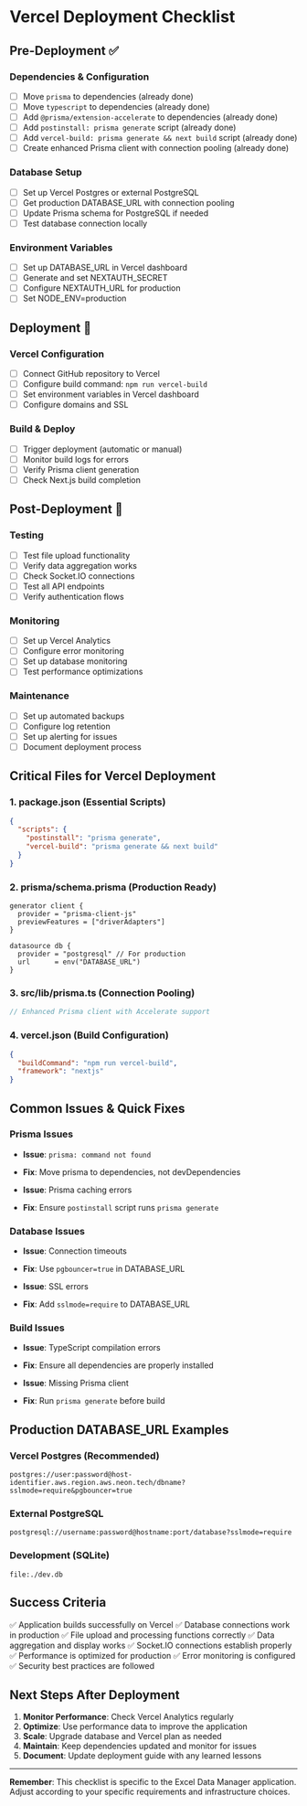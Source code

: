 # Vercel Deployment Checklist

## Pre-Deployment ✅

### Dependencies & Configuration
- [ ] Move `prisma` to dependencies (already done)
- [ ] Move `typescript` to dependencies (already done)
- [ ] Add `@prisma/extension-accelerate` to dependencies (already done)
- [ ] Add `postinstall: prisma generate` script (already done)
- [ ] Add `vercel-build: prisma generate && next build` script (already done)
- [ ] Create enhanced Prisma client with connection pooling (already done)

### Database Setup
- [ ] Set up Vercel Postgres or external PostgreSQL
- [ ] Get production DATABASE_URL with connection pooling
- [ ] Update Prisma schema for PostgreSQL if needed
- [ ] Test database connection locally

### Environment Variables
- [ ] Set up DATABASE_URL in Vercel dashboard
- [ ] Generate and set NEXTAUTH_SECRET
- [ ] Configure NEXTAUTH_URL for production
- [ ] Set NODE_ENV=production

## Deployment 🚀

### Vercel Configuration
- [ ] Connect GitHub repository to Vercel
- [ ] Configure build command: `npm run vercel-build`
- [ ] Set environment variables in Vercel dashboard
- [ ] Configure domains and SSL

### Build & Deploy
- [ ] Trigger deployment (automatic or manual)
- [ ] Monitor build logs for errors
- [ ] Verify Prisma client generation
- [ ] Check Next.js build completion

## Post-Deployment 🎯

### Testing
- [ ] Test file upload functionality
- [ ] Verify data aggregation works
- [ ] Check Socket.IO connections
- [ ] Test all API endpoints
- [ ] Verify authentication flows

### Monitoring
- [ ] Set up Vercel Analytics
- [ ] Configure error monitoring
- [ ] Set up database monitoring
- [ ] Test performance optimizations

### Maintenance
- [ ] Set up automated backups
- [ ] Configure log retention
- [ ] Set up alerting for issues
- [ ] Document deployment process

## Critical Files for Vercel Deployment

### 1. package.json (Essential Scripts)
```json
{
  "scripts": {
    "postinstall": "prisma generate",
    "vercel-build": "prisma generate && next build"
  }
}
```

### 2. prisma/schema.prisma (Production Ready)
```prisma
generator client {
  provider = "prisma-client-js"
  previewFeatures = ["driverAdapters"]
}

datasource db {
  provider = "postgresql" // For production
  url      = env("DATABASE_URL")
}
```

### 3. src/lib/prisma.ts (Connection Pooling)
```typescript
// Enhanced Prisma client with Accelerate support
```

### 4. vercel.json (Build Configuration)
```json
{
  "buildCommand": "npm run vercel-build",
  "framework": "nextjs"
}
```

## Common Issues & Quick Fixes

### Prisma Issues
- **Issue**: `prisma: command not found`
- **Fix**: Move prisma to dependencies, not devDependencies

- **Issue**: Prisma caching errors
- **Fix**: Ensure `postinstall` script runs `prisma generate`

### Database Issues
- **Issue**: Connection timeouts
- **Fix**: Use `pgbouncer=true` in DATABASE_URL

- **Issue**: SSL errors
- **Fix**: Add `sslmode=require` to DATABASE_URL

### Build Issues
- **Issue**: TypeScript compilation errors
- **Fix**: Ensure all dependencies are properly installed

- **Issue**: Missing Prisma client
- **Fix**: Run `prisma generate` before build

## Production DATABASE_URL Examples

### Vercel Postgres (Recommended)
```
postgres://user:password@host-identifier.aws.region.aws.neon.tech/dbname?sslmode=require&pgbouncer=true
```

### External PostgreSQL
```
postgresql://username:password@hostname:port/database?sslmode=require
```

### Development (SQLite)
```
file:./dev.db
```

## Success Criteria

✅ Application builds successfully on Vercel
✅ Database connections work in production
✅ File upload and processing functions correctly
✅ Data aggregation and display works
✅ Socket.IO connections establish properly
✅ Performance is optimized for production
✅ Error monitoring is configured
✅ Security best practices are followed

## Next Steps After Deployment

1. **Monitor Performance**: Check Vercel Analytics regularly
2. **Optimize**: Use performance data to improve the application
3. **Scale**: Upgrade database and Vercel plan as needed
4. **Maintain**: Keep dependencies updated and monitor for issues
5. **Document**: Update deployment guide with any learned lessons

---

**Remember**: This checklist is specific to the Excel Data Manager application. Adjust according to your specific requirements and infrastructure choices.